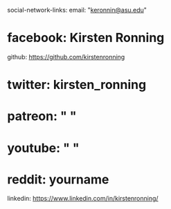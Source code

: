social-network-links:
  email: "keronnin@asu.edu"
#  facebook: Kirsten Ronning
  github: https://github.com/kirstenronning
#  twitter: kirsten_ronning
#  patreon: " "
#  youtube: " "
#  reddit: yourname
  linkedin: https://www.linkedin.com/in/kirstenronning/
